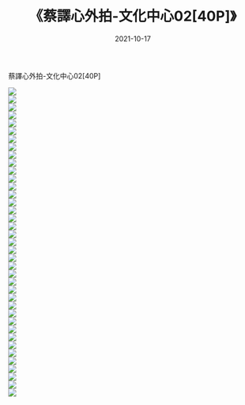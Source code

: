 ﻿---
layout: post
title:  《蔡譯心外拍-文化中心02[40P]》
date:   2021-10-17
img: http://img.660000.xyz/Sharelink/性感/2021/蔡譯心外拍-文化中心02[40P]/000.jpg
categories: [美女, 清纯, 唯美]
---

蔡譯心外拍-文化中心02[40P]

  ![](http://img.660000.xyz/Sharelink/性感/2021/蔡譯心外拍-文化中心02[40P]/001.jpg) <br> ![](http://img.660000.xyz/Sharelink/性感/2021/蔡譯心外拍-文化中心02[40P]/002.jpg) <br> ![](http://img.660000.xyz/Sharelink/性感/2021/蔡譯心外拍-文化中心02[40P]/003.jpg) <br> ![](http://img.660000.xyz/Sharelink/性感/2021/蔡譯心外拍-文化中心02[40P]/004.jpg) <br> ![](http://img.660000.xyz/Sharelink/性感/2021/蔡譯心外拍-文化中心02[40P]/005.jpg) <br> ![](http://img.660000.xyz/Sharelink/性感/2021/蔡譯心外拍-文化中心02[40P]/006.jpg) <br> ![](http://img.660000.xyz/Sharelink/性感/2021/蔡譯心外拍-文化中心02[40P]/007.jpg) <br> ![](http://img.660000.xyz/Sharelink/性感/2021/蔡譯心外拍-文化中心02[40P]/008.jpg) <br> ![](http://img.660000.xyz/Sharelink/性感/2021/蔡譯心外拍-文化中心02[40P]/009.jpg) <br> ![](http://img.660000.xyz/Sharelink/性感/2021/蔡譯心外拍-文化中心02[40P]/010.jpg) <br> ![](http://img.660000.xyz/Sharelink/性感/2021/蔡譯心外拍-文化中心02[40P]/011.jpg) <br> ![](http://img.660000.xyz/Sharelink/性感/2021/蔡譯心外拍-文化中心02[40P]/012.jpg) <br> ![](http://img.660000.xyz/Sharelink/性感/2021/蔡譯心外拍-文化中心02[40P]/013.jpg) <br> ![](http://img.660000.xyz/Sharelink/性感/2021/蔡譯心外拍-文化中心02[40P]/014.jpg) <br> ![](http://img.660000.xyz/Sharelink/性感/2021/蔡譯心外拍-文化中心02[40P]/015.jpg) <br> ![](http://img.660000.xyz/Sharelink/性感/2021/蔡譯心外拍-文化中心02[40P]/016.jpg) <br> ![](http://img.660000.xyz/Sharelink/性感/2021/蔡譯心外拍-文化中心02[40P]/017.jpg) <br> ![](http://img.660000.xyz/Sharelink/性感/2021/蔡譯心外拍-文化中心02[40P]/018.jpg) <br> ![](http://img.660000.xyz/Sharelink/性感/2021/蔡譯心外拍-文化中心02[40P]/019.jpg) <br> ![](http://img.660000.xyz/Sharelink/性感/2021/蔡譯心外拍-文化中心02[40P]/020.jpg) <br> ![](http://img.660000.xyz/Sharelink/性感/2021/蔡譯心外拍-文化中心02[40P]/021.jpg) <br> ![](http://img.660000.xyz/Sharelink/性感/2021/蔡譯心外拍-文化中心02[40P]/022.jpg) <br> ![](http://img.660000.xyz/Sharelink/性感/2021/蔡譯心外拍-文化中心02[40P]/023.jpg) <br> ![](http://img.660000.xyz/Sharelink/性感/2021/蔡譯心外拍-文化中心02[40P]/024.jpg) <br> ![](http://img.660000.xyz/Sharelink/性感/2021/蔡譯心外拍-文化中心02[40P]/025.jpg) <br> ![](http://img.660000.xyz/Sharelink/性感/2021/蔡譯心外拍-文化中心02[40P]/026.jpg) <br> ![](http://img.660000.xyz/Sharelink/性感/2021/蔡譯心外拍-文化中心02[40P]/027.jpg) <br> ![](http://img.660000.xyz/Sharelink/性感/2021/蔡譯心外拍-文化中心02[40P]/028.jpg) <br> ![](http://img.660000.xyz/Sharelink/性感/2021/蔡譯心外拍-文化中心02[40P]/029.jpg) <br> ![](http://img.660000.xyz/Sharelink/性感/2021/蔡譯心外拍-文化中心02[40P]/030.jpg) <br> ![](http://img.660000.xyz/Sharelink/性感/2021/蔡譯心外拍-文化中心02[40P]/031.jpg) <br> ![](http://img.660000.xyz/Sharelink/性感/2021/蔡譯心外拍-文化中心02[40P]/032.jpg) <br> ![](http://img.660000.xyz/Sharelink/性感/2021/蔡譯心外拍-文化中心02[40P]/033.jpg) <br> ![](http://img.660000.xyz/Sharelink/性感/2021/蔡譯心外拍-文化中心02[40P]/034.jpg) <br> ![](http://img.660000.xyz/Sharelink/性感/2021/蔡譯心外拍-文化中心02[40P]/035.jpg) <br> ![](http://img.660000.xyz/Sharelink/性感/2021/蔡譯心外拍-文化中心02[40P]/036.jpg) <br> ![](http://img.660000.xyz/Sharelink/性感/2021/蔡譯心外拍-文化中心02[40P]/037.jpg) <br> ![](http://img.660000.xyz/Sharelink/性感/2021/蔡譯心外拍-文化中心02[40P]/038.jpg) <br> ![](http://img.660000.xyz/Sharelink/性感/2021/蔡譯心外拍-文化中心02[40P]/039.jpg) <br>
